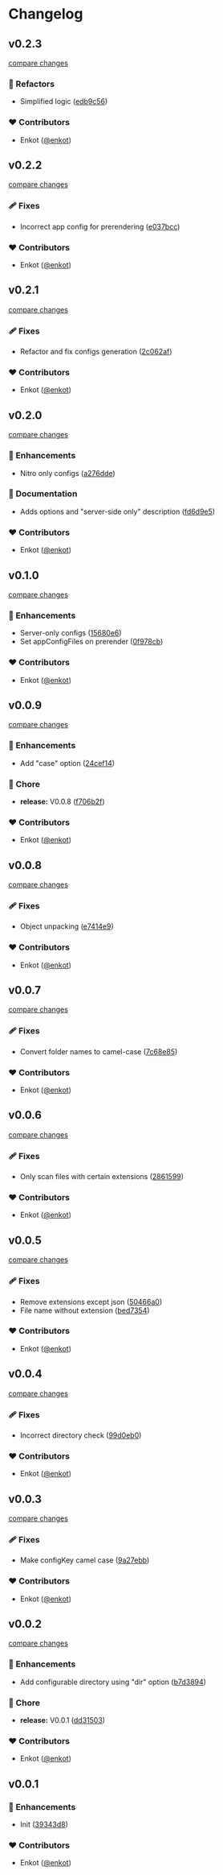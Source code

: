 # Changelog


## v0.2.3

[compare changes](https://github.com/enkot/nuxt-app-config-plus/compare/v0.2.2...v0.2.3)

### 💅 Refactors

- Simplified logic ([edb9c56](https://github.com/enkot/nuxt-app-config-plus/commit/edb9c56))

### ❤️ Contributors

- Enkot ([@enkot](http://github.com/enkot))

## v0.2.2

[compare changes](https://github.com/enkot/nuxt-app-config-plus/compare/v0.2.1...v0.2.2)

### 🩹 Fixes

- Incorrect app config for prerendering ([e037bcc](https://github.com/enkot/nuxt-app-config-plus/commit/e037bcc))

### ❤️ Contributors

- Enkot ([@enkot](http://github.com/enkot))

## v0.2.1

[compare changes](https://github.com/enkot/nuxt-app-config-plus/compare/v0.2.0...v0.2.1)

### 🩹 Fixes

- Refactor and fix configs generation ([2c062af](https://github.com/enkot/nuxt-app-config-plus/commit/2c062af))

### ❤️ Contributors

- Enkot ([@enkot](http://github.com/enkot))

## v0.2.0

[compare changes](https://github.com/enkot/nuxt-app-config-plus/compare/v0.1.0...v0.2.0)

### 🚀 Enhancements

- Nitro only configs ([a276dde](https://github.com/enkot/nuxt-app-config-plus/commit/a276dde))

### 📖 Documentation

- Adds options and "server-side only" description ([fd6d9e5](https://github.com/enkot/nuxt-app-config-plus/commit/fd6d9e5))

### ❤️ Contributors

- Enkot ([@enkot](http://github.com/enkot))

## v0.1.0

[compare changes](https://github.com/enkot/nuxt-app-config-plus/compare/v0.0.9...v0.1.0)

### 🚀 Enhancements

- Server-only configs ([15680e6](https://github.com/enkot/nuxt-app-config-plus/commit/15680e6))
- Set appConfigFiles on prerender ([0f978cb](https://github.com/enkot/nuxt-app-config-plus/commit/0f978cb))

### ❤️ Contributors

- Enkot ([@enkot](http://github.com/enkot))

## v0.0.9

[compare changes](https://github.com/enkot/nuxt-app-config-plus/compare/v0.0.8...v0.0.9)

### 🚀 Enhancements

- Add "case" option ([24cef14](https://github.com/enkot/nuxt-app-config-plus/commit/24cef14))

### 🏡 Chore

- **release:** V0.0.8 ([f706b2f](https://github.com/enkot/nuxt-app-config-plus/commit/f706b2f))

### ❤️ Contributors

- Enkot ([@enkot](http://github.com/enkot))

## v0.0.8

[compare changes](https://github.com/enkot/nuxt-app-config-plus/compare/v0.0.7...v0.0.8)

### 🩹 Fixes

- Object unpacking ([e7414e9](https://github.com/enkot/nuxt-app-config-plus/commit/e7414e9))

### ❤️ Contributors

- Enkot ([@enkot](http://github.com/enkot))

## v0.0.7

[compare changes](https://github.com/enkot/nuxt-app-config-plus/compare/v0.0.6...v0.0.7)

### 🩹 Fixes

- Convert folder names to camel-case ([7c68e85](https://github.com/enkot/nuxt-app-config-plus/commit/7c68e85))

### ❤️ Contributors

- Enkot ([@enkot](http://github.com/enkot))

## v0.0.6

[compare changes](https://github.com/enkot/nuxt-app-config-plus/compare/v0.0.5...v0.0.6)

### 🩹 Fixes

- Only scan files with certain extensions ([2861599](https://github.com/enkot/nuxt-app-config-plus/commit/2861599))

### ❤️ Contributors

- Enkot ([@enkot](http://github.com/enkot))

## v0.0.5

[compare changes](https://github.com/enkot/nuxt-app-config-plus/compare/v0.0.4...v0.0.5)

### 🩹 Fixes

- Remove extensions except json ([50466a0](https://github.com/enkot/nuxt-app-config-plus/commit/50466a0))
- File name without extension ([bed7354](https://github.com/enkot/nuxt-app-config-plus/commit/bed7354))

### ❤️ Contributors

- Enkot ([@enkot](http://github.com/enkot))

## v0.0.4

[compare changes](https://github.com/enkot/nuxt-app-config-plus/compare/v0.0.3...v0.0.4)

### 🩹 Fixes

- Incorrect directory check ([99d0eb0](https://github.com/enkot/nuxt-app-config-plus/commit/99d0eb0))

### ❤️ Contributors

- Enkot ([@enkot](http://github.com/enkot))

## v0.0.3

[compare changes](https://github.com/enkot/nuxt-app-config-plus/compare/v0.0.2...v0.0.3)

### 🩹 Fixes

- Make configKey camel case ([9a27ebb](https://github.com/enkot/nuxt-app-config-plus/commit/9a27ebb))

### ❤️ Contributors

- Enkot ([@enkot](http://github.com/enkot))

## v0.0.2

[compare changes](https://github.com/enkot/nuxt-app-config-plus/compare/v0.0.1...v0.0.2)

### 🚀 Enhancements

- Add configurable directory using "dir" option ([b7d3894](https://github.com/enkot/nuxt-app-config-plus/commit/b7d3894))

### 🏡 Chore

- **release:** V0.0.1 ([dd31503](https://github.com/enkot/nuxt-app-config-plus/commit/dd31503))

### ❤️ Contributors

- Enkot ([@enkot](http://github.com/enkot))

## v0.0.1


### 🚀 Enhancements

- Init ([39343d8](https://github.com/enkot/nuxt-app-config-plus/commit/39343d8))

### ❤️ Contributors

- Enkot ([@enkot](http://github.com/enkot))
